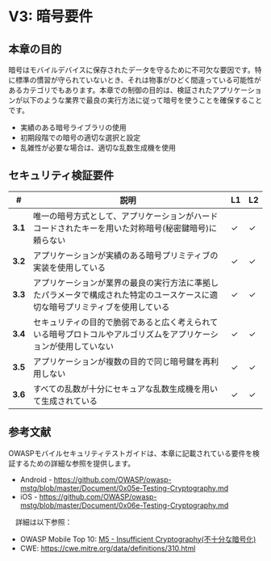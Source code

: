﻿# V3: 暗号要件

## 本章の目的　

暗号はモバイルデバイスに保存されたデータを守るために不可欠な要因です。特に標準の慣習が守られていないとき、それは物事がひどく間違っている可能性があるカテゴリでもあります。本章での制御の目的は、検証されたアプリケーションが以下のような業界で最良の実行方法に従って暗号を使うことを確保することです。

- 実績のある暗号ライブラリの使用
- 初期段階での暗号の適切な選択と設定
- 乱雑性が必要な場合は、適切な乱数生成機を使用

## セキュリティ検証要件

| # | 説明 | L1 | L2 |
| --- | --- | --- | --- |
| **3.1** | 唯一の暗号方式として、アプリケーションがハードコードされたキーを用いた対称暗号(秘密鍵暗号)に頼らない | ✓ | ✓ |
| **3.2** | アプリケーションが実績のある暗号プリミティブの実装を使用している | ✓ | ✓ |
| **3.3** | アプリケーションが業界の最良の実行方法に準拠したパラメータで構成された特定のユースケースに適切な暗号プリミティブを使用している | ✓ | ✓ |
| **3.4** | セキュリティの目的で脆弱であると広く考えられている暗号プロトコルやアルゴリズムをアプリケーションが使用していない | ✓ | ✓ |
| **3.5** | アプリケーションが複数の目的で同じ暗号鍵を再利用しない | ✓ | ✓ |
| **3.6** | すべての乱数が十分にセキュアな乱数生成機を用いて生成されている | ✓ | ✓ |

## 参考文献　

OWASPモバイルセキュリティテストガイドは、本章に記載されている要件を検証するための詳細な参照を提供します。

- Android - https://github.com/OWASP/owasp-mstg/blob/master/Document/0x05e-Testing-Cryptography.md
- iOS - https://github.com/OWASP/owasp-mstg/blob/master/Document/0x06e-Testing-Cryptography.md

　詳細は以下参照：

- OWASP Mobile Top 10: [M5 - Insufficient Cryptography(不十分な暗号化)](https://www.owasp.org/index.php/Mobile_Top_10_2016-M5-Insufficient_Cryptography)
- CWE: https://cwe.mitre.org/data/definitions/310.html
